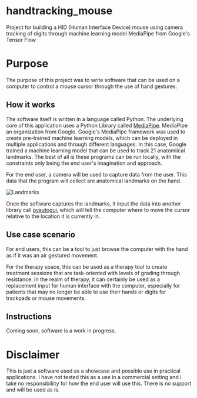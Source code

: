 # handtracking_mouse
Project for building a HID (Human Interface Device) mouse using camera tracking of digits through machine learning model MediaPipe from Google's Tensor Flow


<h1>Purpose</h1>

The purpose of this project was to write software that can be used on a computer to control a mouse cursor through the use of hand gestures.

<h2>How it works</h2>

The software itself is written in a language called Python. The underlying core of this application uses a Python Library called [MediaPipe](https://google.github.io/mediapipe/solutions/hands). MediaPipe an organization from Google.
Google's MediaPipe framework was used to create pre-trained machine learning models, which can be deployed in multiple applications and through different languages.
In this case, Google trained a machine learning model that can be used to track 21 anatomiical landmarks.
The best of all is these programs can be run locally, with the constraints only being the end user's imagination and approach.


For the end user, a camera will be used to capture data from the user. This data that the program will collect are anatomical landmarks on the hand.

![Landmarks](https://google.github.io/mediapipe/images/mobile/hand_landmarks.png)

Once the software captures the landmarks, it input the data into another library call [pyautogui](https://pyautogui.readthedocs.io/en/latest/), which will tell the computer where to move the cursor
relative to the location it is currently in.

<h2>Use case scenario</h2>

For end users, this can be a tool to just browse the computer with the hand as if it was an air gestured movement.

For the therapy space, this can be used as a therapy tool to create treatment sessions that are task-oriented with levels of grading through resistance.
In the realm of therapy, it can certainly be used as a replacement input for human interface with the computer, especially for patients that may no longer be able to use their
hands or digits for trackpads or mouse movements.

<h2>Instructions</h2>
Coming soon, software is a work in progress.

<h1>Disclaimer</h1>
This is just a software used as a showcase and possible use in practical applications. I have not tested this as a use in a commercial setting and i take no responsibiliity for
how the end user will use this. There is no support and will be used as is.
